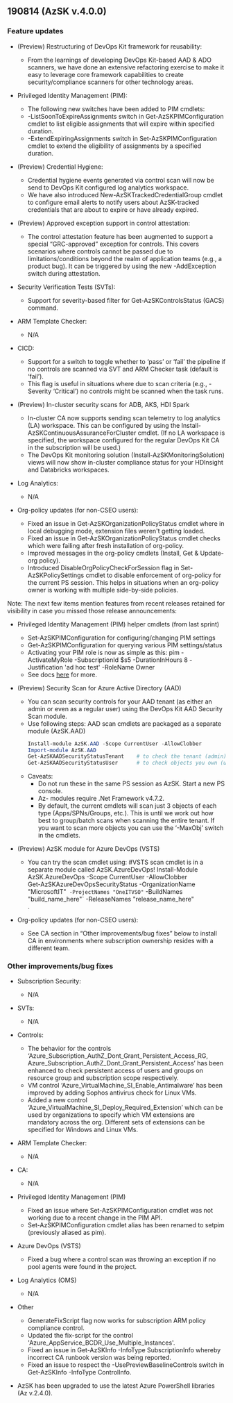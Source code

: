 ﻿## 190814 (AzSK v.4.0.0)

### Feature updates


*	(Preview) Restructuring of DevOps Kit framework for reusability:
	*	From the learnings of developing DevOps Kit-based AAD & ADO scanners, we have done an extensive refactoring exercise to make it easy to leverage core framework capabilities to create security/compliance scanners for other technology areas.

*	Privileged Identity Management (PIM):
	*	The following new switches have been added to PIM cmdlets:
	*	-ListSoonToExpireAssignments switch in Get-AzSKPIMConfiguration cmdlet to list eligible assignments that will expire within specified duration.
	*	-ExtendExpiringAssignments switch in Set-AzSKPIMConfiguration cmdlet to extend the eligibility of assignments by a specified duration.

*	(Preview) Credential Hygiene:
	*	Credential hygiene events generated via control scan will now be send to DevOps Kit configured log analytics workspace.
	*	We have also introduced New-AzSKTrackedCredentialGroup cmdlet to configure email alerts to notify users about AzSK-tracked credentials that are about to expire or have already expired.

*	(Preview) Approved exception support in control attestation:
	*	The control attestation feature has been augmented to support a special “GRC-approved” exception for controls. This covers scenarios where controls cannot be passed due to limitations/conditions beyond the realm of application teams (e.g., a product bug). It can be triggered by using the new -AddException switch during attestation.



*	Security Verification Tests (SVTs):
	*   Support for severity-based filter for Get-AzSKControlsStatus (GACS) command.

*	ARM Template Checker:
	*	N/A

*	CICD:
	*	Support for a switch to toggle whether to ‘pass’ or ‘fail’ the pipeline if no controls are scanned via SVT and 	    ARM Checker task (default is ‘fail’).
	*	This flag is useful in situations where due to scan criteria (e.g., -Severity ‘Critical’) no controls might be      scanned when the task runs.

 
*	(Preview) In-cluster security scans for ADB, AKS, HDI Spark
	*	In-cluster CA now supports sending scan telemetry to log analytics (LA) workspace. This can be configured by 	    using the Install-AzSKContinuousAssuranceForCluster cmdlet. (If no LA workspace is specified, the workspace         configured for the regular DevOps Kit CA in the subscription will be used.)
	*	The DevOps Kit monitoring solution (Install-AzSKMonitoringSolution) views will now show in-cluster compliance       status for your HDInsight and Databricks workspaces.


*	Log Analytics:
	*	N/A

*	Org-policy updates (for non-CSEO users):
	*	Fixed an issue in Get-AzSKOrganizationPolicyStatus cmdlet where in local debugging mode, extension files            weren't getting loaded.
	*	Fixed an issue in Get-AzSKOrganizationPolicyStatus cmdlet checks which were failing after fresh installation of     org-policy.
	*	Improved messages in the org-policy cmdlets (Install, Get & Update- org policy).
	*	Introduced DisableOrgPolicyCheckForSession flag in Set-AzSKPolicySettings cmdlet to disable enforcement of          org-policy for the current PS session. This helps in situations when an org-policy owner is working with            multiple side-by-side policies.


Note: The next few items mention features from recent releases retained for visibility in case you missed those release announcements:

*	Privileged Identity Management (PIM) helper cmdlets (from last sprint)  
	*	Set-AzSKPIMConfiguration for configuring/changing PIM settings
	*	Get-AzSKPIMConfiguration for querying various PIM settings/status
	*	Activating your PIM role is now as simple as this:
		pim -ActivateMyRole -SubscriptionId $s5 -DurationInHours 8 -Justification 'ad hoc test' -RoleName Owner
	*	See docs [here](https://github.com/azsk/DevOpsKit-docs/blob/master/01-Subscription-Security/Readme.md#azsk-privileged-identity-management-pim-helper-cmdlets-1) for more.

*	(Preview) Security Scan for Azure Active Directory (AAD)
	*	You can scan security controls for your AAD tenant (as either an admin or even as a regular user) using the DevOps Kit AAD Security Scan module.
	*	Use following steps:
		 AAD scan cmdlets are packaged as a separate module (AzSK.AAD)
		```Powershell
		Install-module AzSK.AAD -Scope CurrentUser -AllowClobber
		Import-module AzSK.AAD
		Get-AzSKAADSecurityStatusTenant    # to check the tenant (admin)
		Get-AzSKAADSecurityStatusUser      # to check objects you own (user) 
		```
	*	Caveats: 
		*	Do not run these in the same PS session as AzSK. Start a new PS console.
		*	Az- modules require .Net Framework v4.7.2.
		*	By default, the current cmdlets will scan just 3 objects of each type (Apps/SPNs/Groups, etc.). This is until we work out how best to group/batch scans when scanning the entire tenant. If you want to scan more objects you can use the ‘-MaxObj’ switch in the cmdlets.

*	(Preview) AzSK module for Azure DevOps (VSTS) 
	*	You can try the scan cmdlet using:
  		#VSTS scan cmdlet is in a separate module called AzSK.AzureDevOps!
  		Install-Module AzSK.AzureDevOps -Scope CurrentUser -AllowClobber    
  		Get-AzSKAzureDevOpsSecurityStatus -OrganizationName "MicrosoftIT"`
                                    -ProjectNames "OneITVSO"`
                                    -BuildNames "build_name_here"`
                                    -ReleaseNames "release_name_here"  
.
*	Org-policy updates (for non-CSEO users):
	*	See CA section in “Other improvements/bug fixes” below to install CA in environments where subscription ownership resides with a different team. 


### Other improvements/bug fixes

*	Subscription Security:
	*	N/A

*	SVTs: 
	*	N/A


*	Controls:
	*	The behavior for the controls ‘Azure_Subscription_AuthZ_Dont_Grant_Persistent_Access_RG, 	                        Azure_Subscription_AuthZ_Dont_Grant_Persistent_Access’ has been enhanced to check persistent access of users        and groups on resource group and subscription scope respectively.
	*	VM control ‘Azure_VirtualMachine_SI_Enable_Antimalware’ has been improved by adding Sophos antivirus check for      Linux VMs.
	*	Added a new control ‘Azure_VirtualMachine_SI_Deploy_Required_Extension’ which can be used by organizations to       specify which VM extensions are mandatory across the org. Different sets of extensions can be specified for         Windows and Linux VMs.



*	ARM Template Checker:
	*	N/A

*	CA:
	*	N/A

*	Privileged Identity Management (PIM)
	*	Fixed an issue where Set-AzSKPIMConfiguration cmdlet was not working due to a recent change in the PIM API.
	*	Set-AzSKPIMConfiguration cmdlet alias has been renamed to setpim (previously aliased as pim).

*	Azure DevOps (VSTS)
	*	Fixed a bug where a control scan was throwing an exception if no pool agents were found in the project.


*	Log Analytics (OMS)
	*	N/A

*	Other
	*	GenerateFixScript flag now works for subscription ARM policy compliance control.
	*	Updated the fix-script for the control 'Azure_AppService_BCDR_Use_Multiple_Instances'.
	*	Fixed an issue in Get-AzSKInfo -InfoType SubscriptionInfo whereby incorrect CA runbook version was being            reported.
	*	Fixed an issue to respect the -UsePreviewBaselineControls switch in Get-AzSKInfo -InfoType ControlInfo.

*	AzSK has been upgraded to use the latest Azure PowerShell libraries (Az v.2.4.0).




